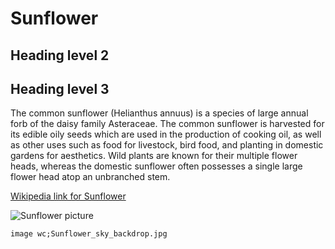 # Sunflower

## Heading level 2

## Heading level 3

The common sunflower (Helianthus annuus) is a species of large annual forb of the daisy family Asteraceae. The common sunflower is harvested for its edible oily seeds which are used in the production of cooking oil, as well as other uses such as food for livestock, bird food, and planting in domestic gardens for aesthetics. Wild plants are known for their multiple flower heads, whereas the domestic sunflower often possesses a single large flower head atop an unbranched stem.

[Wikipedia link for Sunflower](https://en.wikipedia.org/wiki/Common_sunflower)

![Sunflower picture](https://upload.wikimedia.org/wikipedia/commons/4/40/Sunflower_sky_backdrop.jpg)

`image wc;Sunflower_sky_backdrop.jpg`
